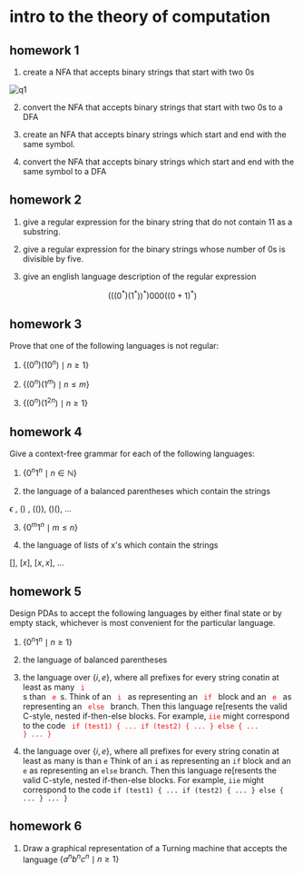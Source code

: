 # intro to the theory of computation

## homework 1

1.  create a NFA that accepts binary strings that start with two 0s

![q1](https://user-images.githubusercontent.com/65584733/202916547-7aa1e8ee-5a9a-4f40-bd07-51259cb826d3.png)

2.  convert the NFA that accepts binary strings that start with two 0s to a DFA

3.  create an NFA that accepts binary strings which start and end with the same symbol.

4.  convert the NFA that accepts binary strings which start and end with the same symbol to a DFA


## homework 2

1.  give a regular expression for the binary string that do not contain 11 as a substring.

2.  give a regular expression for the binary strings whose number of 0s is divisible by five.

3.  give an english language description of the regular expression 

$$ (((0^{*})(1^{*}))^{*})000((0 + 1)^{*}) $$

## homework 3

Prove that one of the following languages is not regular:

1.  $\{{(0^{n})(10^{n}) \mid n \geq 1\}}$

2.  $\{{(0^{n})(1^{m}) \mid n \leq m\}}$

3.  $\{{(0^{n})(1^{2n}) \mid n \geq 1\}}$

## homework 4

Give a context-free grammar for each of the following languages:

1.  $\{0^{n}1^{n} \mid n \in \mathbb{N}\}$

2.  the language of a balanced parentheses which contain the strings 

$\epsilon$ , $()$ , $(())$, $()()$, $\dots$

3.  $\{0^{m}1^{n} \mid m \leq n \}$

4.  the language of lists of x's which contain the strings

$[]$, $[x]$, $[x, x]$, $\dots$

## homework 5

Design PDAs to accept the following languages by either final state or by empty stack, whichever is most convenient for the particular language.

1.  $\{0^{n}1^{n} \mid n \geq 1\}$

2.  the language of balanced parentheses 

3.  the language over $\{i, e\}$, where all prefixes for every string conatin at least as many <code style="color:red"> i </code>s than <code style="color:red"> e </code>s.  Think of an <code style="color:red"> i </code> as representing an <code style="color:red"> if </code> block and an <code style="color:red"> e </code> as representing an <code style="color:red"> else </code> branch.  Then this language re[resents the valid C-style, nested if-then-else blocks.  For example, <code style="color:red">iie</code> might correspond to the code <code style="color:red"> if (test1) { ... if (test2) { ... } else { ... } ... } </code>

3.  the language over $\{i, e\}$, where all prefixes for every string conatin at least as many is than `e` Think of an  `i` as representing an `if` block and an `e` as representing an `else` branch.  Then this language re[resents the valid C-style, nested if-then-else blocks.  For example, `iie` might correspond to the code `if (test1) { ... if (test2) { ... } else { ... } ... }`

## homework 6

1.  Draw a graphical representation of a Turning machine that accepts the language $\{a^{n}b^{n}c^{n} \mid n \geq 1\}$
